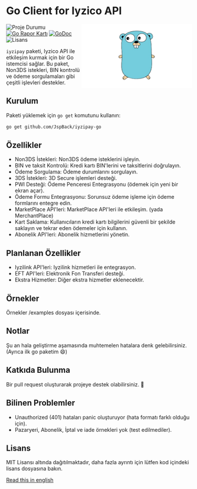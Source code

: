 # Go Client for Iyzico API

<img align="right" width="300" src="gopher.png" alt="gopher">

![Proje Durumu](https://img.shields.io/badge/version-1.0.0-green.svg)
[![Go Rapor Kartı](https://goreportcard.com/badge/github.com/JspBack/iyzipay-go)](https://goreportcard.com/report/github.com/JspBack/iyzipay-go)
[![GoDoc](https://godoc.org/github.com/JspBack/iyzipay-go?status.svg)](https://pkg.go.dev/github.com/JspBack/iyzipay-go)
![Lisans](https://img.shields.io/badge/license-MIT-blue.svg)

`iyzipay` paketi, Iyzico API ile etkileşim kurmak için bir Go istemcisi sağlar. Bu paket, Non3DS istekleri, BIN kontrolü ve ödeme sorgulamaları gibi çeşitli işlevleri destekler.

## Kurulum

Paketi yüklemek için `go get` komutunu kullanın:

```bash
go get github.com/JspBack/iyzipay-go
```

## Özellikler

- Non3DS İstekleri: Non3DS ödeme isteklerini işleyin.
- BIN ve taksit Kontrolü: Kredi kartı BIN'lerini ve taksitlerini doğrulayın.
- Ödeme Sorgulama: Ödeme durumlarını sorgulayın.
- 3DS İstekleri: 3D Secure işlemleri desteği.
- PWI Desteği: Ödeme Penceresi Entegrasyonu (ödemek için yeni bir ekran açar).
- Ödeme Formu Entegrasyonu: Sorunsuz ödeme işleme için ödeme formlarını entegre edin.
- MarketPlace API'leri: MarketPlace API'leri ile etkileşim. (yada MerchantPlace)
- Kart Saklama: Kullanıcıların kredi kartı bilgilerini güvenli bir şekilde saklayın ve tekrar eden ödemeler için kullanın.
- Abonelik API'leri: Abonelik hizmetlerini yönetin.

## Planlanan Özellikler

- Iyzilink API'leri: Iyzilink hizmetleri ile entegrasyon.
- EFT API'leri: Elektronik Fon Transferi desteği.
- Ekstra Hizmetler: Diğer ekstra hizmetler eklenecektir.

## Örnekler

Örnekler /examples dosyası içerisinde.

## Notlar

Şu an hala geliştirme aşamasında muhtemelen hatalara denk gelebilirsiniz.(Ayrıca ilk go paketim 😄)

## Katkıda Bulunma

Bir pull request oluşturarak projeye destek olabilirsiniz. 🙂

## Bilinen Problemler

- Unauthorized (401) hataları panic oluşturuyor (hata formatı farklı olduğu için).
- Pazaryeri, Abonelik, İptal ve iade örnekleri yok (test edilmediler).

## Lisans

MIT Lisansı altında dağıtılmaktadır, daha fazla ayrıntı için lütfen kod içindeki lisans dosyasına bakın.

[Read this in english](en.README.md)
